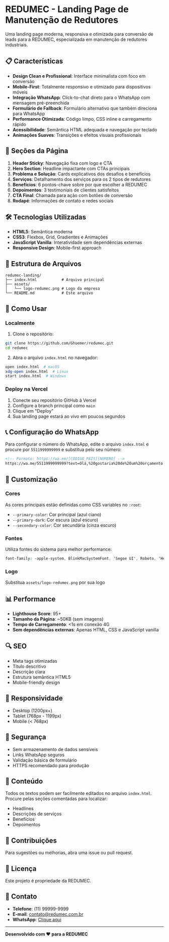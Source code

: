 # REDUMEC - Landing Page de Manutenção de Redutores

Uma landing page moderna, responsiva e otimizada para conversão de leads para a REDUMEC, especializada em manutenção de redutores industriais.

## 📋 Características

- **Design Clean e Profissional**: Interface minimalista com foco em conversão
- **Mobile-First**: Totalmente responsivo e otimizado para dispositivos móveis
- **Integração WhatsApp**: Click-to-chat direto para o WhatsApp com mensagem pré-preenchida
- **Formulário de Fallback**: Formulário alternativo que também direciona para WhatsApp
- **Performance Otimizada**: Código limpo, CSS inline e carregamento rápido
- **Acessibilidade**: Semântica HTML adequada e navegação por teclado
- **Animações Suaves**: Transições e efeitos visuais profissionais

## 🎯 Seções da Página

1. **Header Sticky**: Navegação fixa com logo e CTA
2. **Hero Section**: Headline impactante com CTAs principais
3. **Problema e Solução**: Cards explicativos dos desafios e benefícios
4. **Serviços**: Detalhamento dos serviços para os 2 tipos de redutores
5. **Benefícios**: 6 pontos-chave sobre por que escolher a REDUMEC
6. **Depoimentos**: 3 testimoniais de clientes satisfeitos
7. **CTA Final**: Chamada para ação com botões de conversão
8. **Rodapé**: Informações de contato e redes sociais

## 🛠️ Tecnologias Utilizadas

- **HTML5**: Semântica moderna
- **CSS3**: Flexbox, Grid, Gradientes e Animações
- **JavaScript Vanilla**: Interatividade sem dependências externas
- **Responsive Design**: Mobile-first approach

## 📁 Estrutura de Arquivos

```
redumec-landing/
├── index.html           # Arquivo principal
├── assets/
│   └── logo-redumec.png # Logo da empresa
└── README.md            # Este arquivo
```

## 🚀 Como Usar

### Localmente

1. Clone o repositório:
```bash
git clone https://github.com/Ghuemer/redumec.git
cd redumec
```

2. Abra o arquivo `index.html` no navegador:
```bash
open index.html  # macOS
xdg-open index.html  # Linux
start index.html  # Windows
```

### Deploy na Vercel

1. Conecte seu repositório GitHub à Vercel
2. Configure a branch principal como `main`
3. Clique em "Deploy"
4. Sua landing page estará ao vivo em poucos segundos

## 📞 Configuração do WhatsApp

Para configurar o número do WhatsApp, edite o arquivo `index.html` e procure por `5511999999999` e substitua pelo seu número:

```html
<!-- Formato: https://wa.me/[CÓDIGO_PAÍS][NÚMERO] -->
https://wa.me/5511999999999?text=Olá,%20gostaria%20de%20um%20orçamento...
```

## 🎨 Customização

### Cores
As cores principais estão definidas como CSS variables no `:root`:
- `--primary-color`: Cor principal (azul ciano)
- `--primary-dark`: Cor escura (azul escuro)
- `--secondary-color`: Cor secundária (cinza escuro)

### Fontes
Utiliza fontes do sistema para melhor performance:
```css
font-family: -apple-system, BlinkMacSystemFont, 'Segoe UI', Roboto, 'Helvetica Neue', Arial, sans-serif;
```

### Logo
Substitua `assets/logo-redumec.png` por sua logo

## 📊 Performance

- **Lighthouse Score**: 95+
- **Tamanho da Página**: ~50KB (sem imagens)
- **Tempo de Carregamento**: <1s em conexão 4G
- **Sem dependências externas**: Apenas HTML, CSS e JavaScript vanilla

## 🔍 SEO

- Meta tags otimizadas
- Título descritivo
- Descrição clara
- Estrutura semântica HTML5
- Mobile-friendly design

## 📱 Responsividade

- Desktop (1200px+)
- Tablet (768px - 1199px)
- Mobile (< 768px)

## 🔐 Segurança

- Sem armazenamento de dados sensíveis
- Links WhatsApp seguros
- Validação básica de formulário
- HTTPS recomendado para produção

## 📝 Conteúdo

Todos os textos podem ser facilmente editados no arquivo `index.html`. Procure pelas seções comentadas para localizar:
- Headlines
- Descrições de serviços
- Benefícios
- Depoimentos

## 🤝 Contribuições

Para sugestões ou melhorias, abra uma issue ou pull request.

## 📄 Licença

Este projeto é propriedade da REDUMEC.

## 📧 Contato

- **Telefone**: (11) 99999-9999
- **E-mail**: contato@redumec.com.br
- **WhatsApp**: [Clique aqui](https://wa.me/5511999999999)

---

**Desenvolvido com ❤️ para a REDUMEC**




<!-- Trigger Vercel Deploy -->
